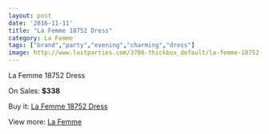 ```yaml
---
layout: post
date: '2016-11-11'
title: "La Femme 18752 Dress"
category: La Femme
tags: ["brand","party","evening","charming","dress"]
image: http://www.lustparties.com/3786-thickbox_default/la-femme-18752-dress.jpg
---
```

La Femme 18752 Dress

On Sales: **$338**
<a href="https://www.lustparties.com/en/la-femme/1256-la-femme-18752-dress.html"><amp-img layout="responsive" width="600" height="600" src="//www.lustparties.com/3786-thickbox_default/la-femme-18752-dress.jpg" alt="La Femme 18752 Dress 0" /></a>
<a href="https://www.lustparties.com/en/la-femme/1256-la-femme-18752-dress.html"><amp-img layout="responsive" width="600" height="600" src="//www.lustparties.com/3787-thickbox_default/la-femme-18752-dress.jpg" alt="La Femme 18752 Dress 1" /></a>
<a href="https://www.lustparties.com/en/la-femme/1256-la-femme-18752-dress.html"><amp-img layout="responsive" width="600" height="600" src="//www.lustparties.com/3788-thickbox_default/la-femme-18752-dress.jpg" alt="La Femme 18752 Dress 2" /></a>
<a href="https://www.lustparties.com/en/la-femme/1256-la-femme-18752-dress.html"><amp-img layout="responsive" width="600" height="600" src="//www.lustparties.com/3789-thickbox_default/la-femme-18752-dress.jpg" alt="La Femme 18752 Dress 3" /></a>

Buy it: [La Femme 18752 Dress](https://www.lustparties.com/en/la-femme/1256-la-femme-18752-dress.html "La Femme 18752 Dress")

View more: [La Femme](https://www.lustparties.com/en/4-la-femme "La Femme")